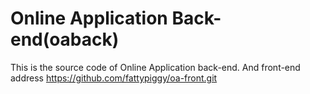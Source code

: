 # Online Application Back-end(oaback)
This is the source code of Online Application back-end. And front-end address https://github.com/fattypiggy/oa-front.git
